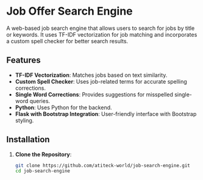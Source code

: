 # Job Offer Search Engine

A web-based job search engine that allows users to search for jobs by title or keywords. It uses TF-IDF vectorization for job matching and incorporates a custom spell checker for better search results.

## Features

- **TF-IDF Vectorization**: Matches jobs based on text similarity.
- **Custom Spell Checker**: Uses job-related terms for accurate spelling corrections.
- **Single Word Corrections**: Provides suggestions for misspelled single-word queries.
- **Python**: Uses Python for the backend.
- **Flask with Bootstrap Integration**: User-friendly interface with Bootstrap styling.

## Installation

1. **Clone the Repository**:
   ```bash
   git clone https://github.com/atiteck-world/job-search-engine.git
   cd job-search-engine
